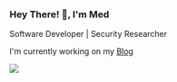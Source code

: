 ### Hey There! 👋, I'm Med

<!--
**medtty/medtty** is a ✨ _special_ ✨ repository because its `README.md` (this file) appears on your GitHub profile.

Here are some ideas to get you started:

- 🔭 I’m currently working on ...
- 🌱 I’m currently learning ...
- 👯 I’m looking to collaborate on ...
- 🤔 I’m looking for help with ...
- 💬 Ask me about ...
- 📫 How to reach me: ...
- 😄 Pronouns: ...
- ⚡ Fun fact: ...
-->

Software Developer | Security Researcher 

I'm currently working on my [Blog]

![](https://komarev.com/ghpvc/?username=your-github-medtty&style=for-the-badge)

[Blog]: https://medtty.xyz
